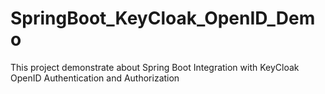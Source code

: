 # SpringBoot_KeyCloak_OpenID_Demo
This project demonstrate about Spring Boot Integration with KeyCloak OpenID Authentication and Authorization 
